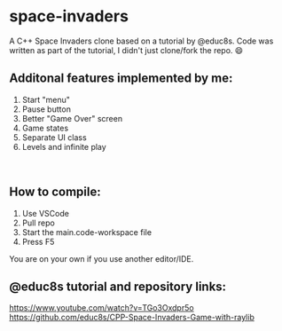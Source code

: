 # space-invaders
A C++ Space Invaders clone based on a tutorial by @educ8s. Code was written as part of the tutorial, I didn't just clone/fork the repo. 😄
<br>

## Additonal features implemented by me:
1. Start "menu"
2. Pause button
3. Better "Game Over" screen
4. Game states
5. Separate UI class
6. Levels and infinite play
<br>

## How to compile:
1. Use VSCode
2. Pull repo
3. Start the main.code-workspace file
4. Press F5

You are on your own if you use another editor/IDE.
<br>

## @educ8s tutorial and repository links:
https://www.youtube.com/watch?v=TGo3Oxdpr5o <br>
https://github.com/educ8s/CPP-Space-Invaders-Game-with-raylib

